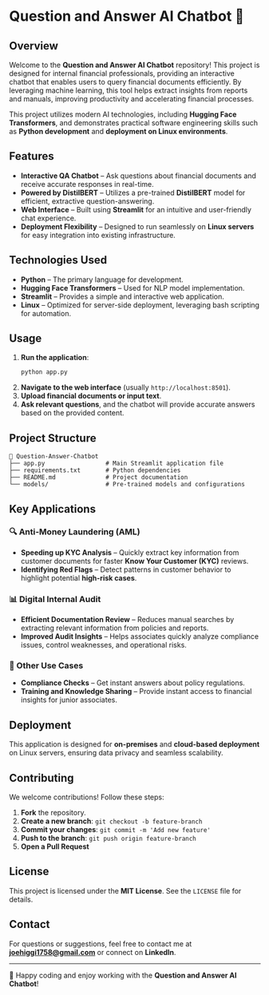 # Question and Answer AI Chatbot 🤖

## Overview
Welcome to the **Question and Answer AI Chatbot** repository! This project is designed for internal financial professionals, providing an interactive chatbot that enables users to query financial documents efficiently. By leveraging machine learning, this tool helps extract insights from reports and manuals, improving productivity and accelerating financial processes.

This project utilizes modern AI technologies, including **Hugging Face Transformers**, and demonstrates practical software engineering skills such as **Python development** and **deployment on Linux environments**.

## Features
- **Interactive QA Chatbot** – Ask questions about financial documents and receive accurate responses in real-time.
- **Powered by DistilBERT** – Utilizes a pre-trained **DistilBERT** model for efficient, extractive question-answering.
- **Web Interface** – Built using **Streamlit** for an intuitive and user-friendly chat experience.
- **Deployment Flexibility** – Designed to run seamlessly on **Linux servers** for easy integration into existing infrastructure.

## Technologies Used
- **Python** – The primary language for development.
- **Hugging Face Transformers** – Used for NLP model implementation.
- **Streamlit** – Provides a simple and interactive web application.
- **Linux** – Optimized for server-side deployment, leveraging bash scripting for automation.

## Usage
1. **Run the application**:
   ```bash
   python app.py
   ```
2. **Navigate to the web interface** (usually `http://localhost:8501`).
3. **Upload financial documents or input text**.
4. **Ask relevant questions**, and the chatbot will provide accurate answers based on the provided content.

## Project Structure
```
📂 Question-Answer-Chatbot
├── app.py                 # Main Streamlit application file
├── requirements.txt       # Python dependencies
├── README.md              # Project documentation
└── models/                # Pre-trained models and configurations
```

## Key Applications
### 🔍 Anti-Money Laundering (AML)
- **Speeding up KYC Analysis** – Quickly extract key information from customer documents for faster **Know Your Customer (KYC)** reviews.
- **Identifying Red Flags** – Detect patterns in customer behavior to highlight potential **high-risk cases**.

### 📊 Digital Internal Audit
- **Efficient Documentation Review** – Reduces manual searches by extracting relevant information from policies and reports.
- **Improved Audit Insights** – Helps associates quickly analyze compliance issues, control weaknesses, and operational risks.

### 📜 Other Use Cases
- **Compliance Checks** – Get instant answers about policy regulations.
- **Training and Knowledge Sharing** – Provide instant access to financial insights for junior associates.

## Deployment
This application is designed for **on-premises** and **cloud-based deployment** on Linux servers, ensuring data privacy and seamless scalability.

## Contributing
We welcome contributions! Follow these steps:
1. **Fork** the repository.
2. **Create a new branch**: `git checkout -b feature-branch`
3. **Commit your changes**: `git commit -m 'Add new feature'`
4. **Push to the branch**: `git push origin feature-branch`
5. **Open a Pull Request**

## License
This project is licensed under the **MIT License**. See the `LICENSE` file for details.

## Contact
For questions or suggestions, feel free to contact me at **joehiggi1758@gmail.com** or connect on **LinkedIn**.

---
🚀 Happy coding and enjoy working with the **Question and Answer AI Chatbot**!
